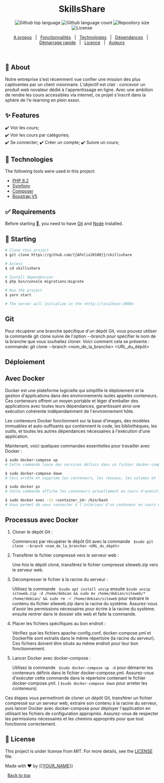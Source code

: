 <!-- <div align="center" id="top"> 
  <img src="./.github/app.gif" alt="SkillsShare" />

  &#xa0; -->

  <!-- <a href="https://skillsshare.netlify.app">Demo</a> -->
<!-- </div> -->

<h1 align="center">SkillsShare</h1>

<p align="center">
  <img alt="Github top language" src="https://img.shields.io/github/languages/top/{{YOUR_GITHUB_USERNAME}}/skillsshare?color=56BEB8">

  <img alt="Github language count" src="https://img.shields.io/github/languages/count/{{YOUR_GITHUB_USERNAME}}/skillsshare?color=56BEB8">

  <img alt="Repository size" src="https://img.shields.io/github/repo-size/{{YOUR_GITHUB_USERNAME}}/skillsshare?color=56BEB8">

  <img alt="License" src="https://img.shields.io/github/license/{{YOUR_GITHUB_USERNAME}}/skillsshare?color=56BEB8">

  <!-- <img alt="Github issues" src="https://img.shields.io/github/issues/{{YOUR_GITHUB_USERNAME}}/skillsshare?color=56BEB8" /> -->

  <!-- <img alt="Github forks" src="https://img.shields.io/github/forks/{{YOUR_GITHUB_USERNAME}}/skillsshare?color=56BEB8" /> -->

  <!-- <img alt="Github stars" src="https://img.shields.io/github/stars/{{YOUR_GITHUB_USERNAME}}/skillsshare?color=56BEB8" /> -->
</p>

<!-- Status -->

<!-- <h4 align="center"> 
	🚧  SkillsShare 🚀 Under construction...  🚧
</h4> 

<hr> -->

<p align="center">
  <a href="#dart-about">A propos</a> &#xa0; | &#xa0; 
  <a href="#sparkles-features">Fonctionnalités</a> &#xa0; | &#xa0;
  <a href="#rocket-technologies">Technologies</a> &#xa0; | &#xa0;
  <a href="#white_check_mark-requirements">Dépendances</a> &#xa0; | &#xa0;
  <a href="#checkered_flag-starting">Démarrage rapide</a> &#xa0; | &#xa0;
  <a href="#memo-license">Licence</a> &#xa0; | &#xa0;
  <a href="https://github.com/{{YOUR_GITHUB_USERNAME}}" target="_blank">Auteurs</a>
</p>

<br>

## :dart: About ##

Notre entreprise s'est récemment vue confier une mission des plus captivantes par un client visionnaire. L'objectif est clair : concevoir un produit web novateur dédié à l'apprentissage en ligne. Avec une ambition de rendre les cours accessibles via internet, ce projet s'inscrit dans la sphère de l'e-learning en plein essor.

## :sparkles: Features ##

:heavy_check_mark: Voir les cours;\
:heavy_check_mark: Voir les cours par catégories;\
:heavy_check_mark: Se connecter;
:heavy_check_mark: Créer un compte;
:heavy_check_mark: Suivre un cours;

## :rocket: Technologies ##

The following tools were used in this project:

- [PHP 8.2](https://www.php.net/downloads)
- [Symfony](https://symfony.com/download)
- [Composer](https://getcomposer.org/download/)
- [Boostrap V5](https://getbootstrap.com/)

## :white_check_mark: Requirements ##

Before starting :checkered_flag:, you need to have [Git](https://git-scm.com) and [Node](https://nodejs.org/en/) installed.

## :checkered_flag: Starting ##

```bash
# Clone this project
$ git clone https://github.com/{{AFelix20100}}/skillsshare

# Access
$ cd skillsshare

# Install dependencies
$ php bin/console migrations:migrate

# Run the project
$ yarn start

# The server will initialize in the <http://localhost:3000>
```
## Git ##
Pour récupérer une branche spécifique d'un dépôt Git, vous pouvez utiliser la commande git clone suivie de l'option --branch pour spécifier le nom de la branche que vous souhaitez cloner. Voici comment cela se présente :
commande: git clone --branch <nom_de_la_branche> <URL_du_dépôt>

## Déploiement ## 

## Avec Docker ##
Docker est une plateforme logicielle qui simplifie le déploiement et la gestion d'applications dans des environnements isolés appelés conteneurs. Ces conteneurs offrent un moyen portable et léger d'emballer des applications avec toutes leurs dépendances, garantissant ainsi une exécution cohérente indépendamment de l'environnement hôte.

Les conteneurs Docker fonctionnent sur la base d'images, des modèles immuables et auto-suffisants qui contiennent le code, les bibliothèques, les outils, et toutes les autres dépendances nécessaires à l'exécution d'une application.

Maintenant, voici quelques commandes essentielles pour travailler avec Docker :
```bash
$ sudo docker-compose up 
# Cette commande lance des services définis dans un fichier docker-compose.yml. Elle crée et démarre des conteneurs en fonction de la configuration spécifiée.

$ sudo docker-compose down
# Ceci arrête et supprime les conteneurs, les réseaux, les volumes et les images créés par docker-compose up.

$ sudo docker ps 
# Cette commande affiche les conteneurs actuellement en cours d'exécution avec des informations telles que leur ID, leur nom et leur statut.

$ sudo docker exec -it <container_id> /bin/bash 
# Vous permet de vous connecter à l'intérieur d'un conteneur en cours d'exécution pour exécuter des commandes ou effectuer des opérations dans son environnement.
```
## Processus avec Docker ##
1. Cloner le dépôt Git :
   
   Commencez par récupérer le dépôt Git avec la commande ``` $sudo git clone --branch <nom_de_la_branche> <URL_du_dépôt>```
   
3. Transférer le fichier compressé vers le serveur web :
   
   Une fois le dépôt cloné, transférez le fichier compressé siteweb.zip vers le serveur web.
   
5. Décompresser le fichier à la racine du serveur :
   
   Utilisez la commande ``` $sudo apt install unzip``` ensuite ``` $sudo unzip siteweb.zip -d /home/debian && sudo mv /home/debian/siteweb/* /home/debian/ && sudo rm -r /home/debian/siteweb ```
 pour extraire le contenu du fichier siteweb.zip dans la racine du système. Assurez-vous d'avoir les permissions nécessaires pour écrire à la racine du système. ensuite rentrer dans le dossier site web et faite la commande.
   
7. Placer les fichiers spécifiques au bon endroit :
   
   Vérifiez que les fichiers apache-config.conf, docker-compose.yml et Dockerfile sont extraits dans le même répertoire (la racine du serveur). Ces fichiers doivent être situés au même endroit pour leur bon fonctionnement.
	
8. Lancer Docker avec docker-compose :
    
   Utilisez la commande ``` $sudo docker-compose up -d``` pour démarrer les conteneurs définis dans le fichier docker-compose.yml. Assurez-vous d'exécuter cette commande dans le répertoire contenant le fichier docker-compose.yml. ( ``` $sudo docker-compose down ``` pour arreter les conteneurs) 
   
Ces étapes vous permettront de cloner un dépôt Git, transférer un fichier compressé sur un serveur web, extraire son contenu à la racine du serveur, puis lancer Docker avec docker-compose pour déployer l'application en utilisant les fichiers de configuration appropriés. Assurez-vous de respecter les permissions nécessaires et les chemins appropriés pour que tout fonctionne correctement. 

## :memo: License ##

This project is under license from MIT. For more details, see the [LICENSE](LICENSE.md) file.


Made with :heart: by <a href="https://github.com/{{YOUR_GITHUB_USERNAME}}" target="_blank">{{YOUR_NAME}}</a>

&#xa0;
<a href="#top">Back to top</a>
